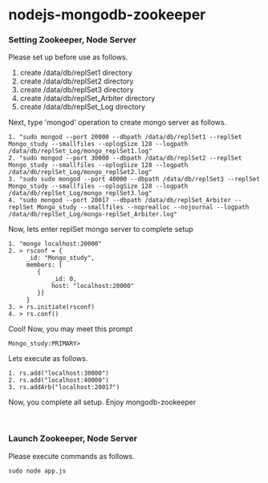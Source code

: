 # nodejs-mongodb-zookeeper

### Setting Zookeeper, Node Server
Please set up before use as follows.

1. create /data/db/replSet1 directory
2. create /data/db/replSet2 directory
3. create /data/db/replSet3 directory
4. create /data/db/replSet_Arbiter directory
5. create /data/db/replSet_Log directory

Next, type 'mongod' operation to create mongo server as follows.

```
1. "sudo mongod --port 20000 --dbpath /data/db/replSet1 --replSet Mongo_study --smallfiles --oplogSize 128 --logpath /data/db/replSet_Log/mongo_replSet1.log"
2. "sudo mongod --port 30000 --dbpath /data/db/replSet2 --replSet Mongo_study --smallfiles --oplogSize 128 --logpath /data/db/replSet_Log/mongo_replSet2.log"
3. "sudo sudo mongod --port 40000 --dbpath /data/db/replSet3 --replSet Mongo_study --smallfiles --oplogSize 128 --logpath /data/db/replSet_Log/mongo_replSet3.log"
4. "sudo mongod --port 20017 --dbpath /data/db/replSet_Arbiter --replSet Mongo_study --smallfiles --noprealloc --nojournal --logpath /data/db/replSet_Log/mongo-replSet_Arbiter.log"
```
Now, lets enter replSet mongo server to complete setup

```
1. "mongo localhost:20000"
2. > rsconf = {
     _id: "Mongo_study",
     members: [
     	{
     		_id: 0,
     		host: "localhost:20000"
     	}]
     }
3. > rs.initiate(rsconf)
4. > rs.conf()
```

Cool!
Now, you may meet this prompt

```
Mongo_study:PRIMARY> 
```

Lets execute as follows.

```
1. rs.add("localhost:30000")
2. rs.add("localhost:40000")
3. rs.addArb("localhost:20017")
```

Now, you complete all setup. Enjoy mongodb-zookeeper

<br>


### Launch Zookeeper, Node Server
Please execute commands as follows.

```
sudo node app.js
```